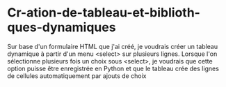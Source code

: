 # Cr-ation-de-tableau-et-biblioth-ques-dynamiques
Sur base d'un formulaire HTML que j'ai créé, je voudrais créer un tableau dynamique à partir d'un menu &lt;select> sur plusieurs lignes. Lorsque l'on sélectionne plusieurs fois un choix sous &lt;select>, je voudrais que cette option puisse être enregistrée en Python et que le tableau crée des lignes de cellules automatiquement par ajouts de choix
